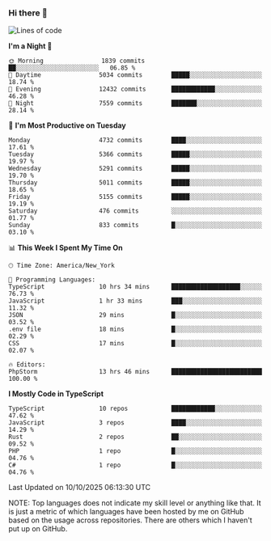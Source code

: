 ### Hi there 👋

<!--
**LynxJinxxy/LynxJinxxy** is a ✨ _special_ ✨ repository because its `README.md` (this file) appears on your GitHub profile.

Here are some ideas to get you started:

- 🔭 I’m currently working on ...
- 🌱 I’m currently learning ...
- 👯 I’m looking to collaborate on ...
- 🤔 I’m looking for help with ...
- 💬 Ask me about ...
- 📫 How to reach me: ...
- 😄 Pronouns: ...
- ⚡ Fun fact: ...
-->

<!--START_SECTION:waka-->
![Lines of code](https://img.shields.io/badge/From%20Hello%20World%20I%27ve%20Written-35.2%20million%20lines%20of%20code-blue)

**I'm a Night 🦉** 

```text
🌞 Morning                1839 commits        ██░░░░░░░░░░░░░░░░░░░░░░░   06.85 % 
🌆 Daytime                5034 commits        █████░░░░░░░░░░░░░░░░░░░░   18.74 % 
🌃 Evening                12432 commits       ████████████░░░░░░░░░░░░░   46.28 % 
🌙 Night                  7559 commits        ███████░░░░░░░░░░░░░░░░░░   28.14 % 
```
📅 **I'm Most Productive on Tuesday** 

```text
Monday                   4732 commits        ████░░░░░░░░░░░░░░░░░░░░░   17.61 % 
Tuesday                  5366 commits        █████░░░░░░░░░░░░░░░░░░░░   19.97 % 
Wednesday                5291 commits        █████░░░░░░░░░░░░░░░░░░░░   19.70 % 
Thursday                 5011 commits        █████░░░░░░░░░░░░░░░░░░░░   18.65 % 
Friday                   5155 commits        █████░░░░░░░░░░░░░░░░░░░░   19.19 % 
Saturday                 476 commits         ░░░░░░░░░░░░░░░░░░░░░░░░░   01.77 % 
Sunday                   833 commits         █░░░░░░░░░░░░░░░░░░░░░░░░   03.10 % 
```


📊 **This Week I Spent My Time On** 

```text
🕑︎ Time Zone: America/New_York

💬 Programming Languages: 
TypeScript               10 hrs 34 mins      ███████████████████░░░░░░   76.73 % 
JavaScript               1 hr 33 mins        ███░░░░░░░░░░░░░░░░░░░░░░   11.32 % 
JSON                     29 mins             █░░░░░░░░░░░░░░░░░░░░░░░░   03.52 % 
.env file                18 mins             █░░░░░░░░░░░░░░░░░░░░░░░░   02.29 % 
CSS                      17 mins             █░░░░░░░░░░░░░░░░░░░░░░░░   02.07 % 

🔥 Editors: 
PhpStorm                 13 hrs 46 mins      █████████████████████████   100.00 % 
```

**I Mostly Code in TypeScript** 

```text
TypeScript               10 repos            ████████████░░░░░░░░░░░░░   47.62 % 
JavaScript               3 repos             ████░░░░░░░░░░░░░░░░░░░░░   14.29 % 
Rust                     2 repos             ██░░░░░░░░░░░░░░░░░░░░░░░   09.52 % 
PHP                      1 repo              █░░░░░░░░░░░░░░░░░░░░░░░░   04.76 % 
C#                       1 repo              █░░░░░░░░░░░░░░░░░░░░░░░░   04.76 % 
```




 Last Updated on 10/10/2025 06:13:30 UTC
<!--END_SECTION:waka-->
NOTE: Top languages does not indicate my skill level or anything like that. It is just a metric of which languages have been hosted by me on GitHub based on the usage across repositories. There are others which I haven't put up on GitHub.
